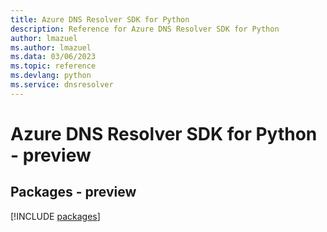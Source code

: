 ```yaml
---
title: Azure DNS Resolver SDK for Python
description: Reference for Azure DNS Resolver SDK for Python
author: lmazuel
ms.author: lmazuel
ms.data: 03/06/2023
ms.topic: reference
ms.devlang: python
ms.service: dnsresolver
---
```

# Azure DNS Resolver SDK for Python - preview
## Packages - preview
[!INCLUDE [packages](dns-resolver-index.md)]